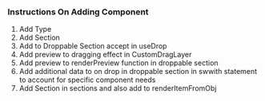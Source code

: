 ### Instructions On Adding Component


1) Add Type
2) Add Section
3) Add to Droppable Section accept in useDrop
3) Add preview to dragging effect in CustomDragLayer
4) Add preview to renderPreview function in droppable section
4) Add additional data to on drop in droppable section in swwith statement to account for specific component needs
5) Add Section in sections and also add to renderItemFromObj

